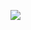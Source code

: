 <p><img src=https://www.datingpro.com/wordpress/wp-content/uploads/2019/05/maintenance-example-768x455.png /></p>
